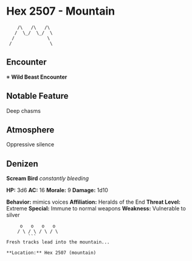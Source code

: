 # Hex 2507 - Mountain
```
    /\   /\   /\
   /  \_/  \_/  \
  /            \
 /              \
```

## Encounter

※ **Wild Beast Encounter**

## Notable Feature

Deep chasms

## Atmosphere

Oppressive silence

## Denizen

**Scream Bird**
*constantly bleeding*

**HP:** 3d6 **AC:** 16 **Morale:** 9
**Damage:** 1d10

**Behavior:** mimics voices
**Affiliation:** Heralds of the End
**Threat Level:** Extreme
**Special:** Immune to normal weapons
**Weakness:** Vulnerable to silver

```
     o   o   o   o
    / \ / \ / \ / \
        ```
Fresh tracks lead into the mountain...

**Location:** Hex 2507 (mountain)

